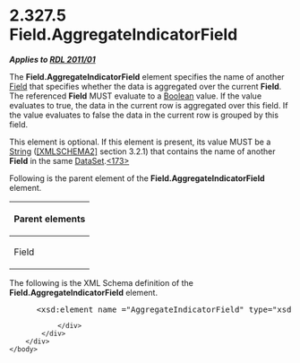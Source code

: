 <html dir="LTR" xmlns:mshelp="http://msdn.microsoft.com/mshelp" xmlns:ddue="http://ddue.schemas.microsoft.com/authoring/2003/5" xmlns:xlink="http://www.w3.org/1999/xlink" xmlns:tool="http://www.microsoft.com/tooltip">
    <head>
        <meta http-equiv="Content-Type" content="text/html; CHARSET=utf-8"></meta>
        <meta name="save" content="history"></meta>
        <title>2.327.5 Field.AggregateIndicatorField</title>
        <xml>
            <mshelp:toctitle title="2.327.5 Field.AggregateIndicatorField"></mshelp:toctitle>
            <mshelp:rltitle title="[MS-RDL]: Field.AggregateIndicatorField"></mshelp:rltitle>
            <mshelp:keyword index="A" term="fc6589e2-7fdd-4587-a3b9-ccabeaffee7c"></mshelp:keyword>
            <mshelp:attr name="DCSext.ContentType" value="open specification"></mshelp:attr>
            <mshelp:attr name="AssetID" value="fc6589e2-7fdd-4587-a3b9-ccabeaffee7c"></mshelp:attr>
            <mshelp:attr name="TopicType" value="kbRef"></mshelp:attr>
            <mshelp:attr name="DCSext.Title" value="[MS-RDL]: Field.AggregateIndicatorField" />
        </xml>
    </head>
    <body>
        <div id="header">
            <h1 class="heading">2.327.5 Field.AggregateIndicatorField</h1>
        </div>
        <div id="mainSection">
            <div id="mainBody">
                <div id="allHistory" class="saveHistory"></div>
                <div id="sectionSection0" class="section" name="collapseableSection">
                    

<p><b><i>Applies to </i></b><a href="bf2bab1a-b608-4bcc-b718-1cc1baa9579c.htm"><b><i>RDL 2011/01</i></b></a></p>

<p>The <b>Field.AggregateIndicatorField</b> element specifies
the name of another <a href="940b8522-5d1f-4a2a-ab79-087ef6a69881.htm">Field</a>
that specifies whether the data is aggregated over the current <b>Field</b>.
The referenced <b>Field</b> MUST evaluate to a <a href="4802fa14-3619-43fa-9898-3acab160a24c.htm">Boolean</a> value. If the value
evaluates to true, the data in the current row is aggregated over this field.
If the value evaluates to false the data in the current row is grouped by this
field.</p>

<p>This element is optional. If this element is present, its
value MUST be a <a href="1ed81ef3-a683-45e3-aaad-bd2bbe71bc3d.htm">String</a>
(<a href="https://go.microsoft.com/fwlink/?LinkId=90610">[XMLSCHEMA2]</a>
section 3.2.1) that contains the name of another <b>Field</b> in the same <a href="a14782b0-2e2f-4305-83a3-3de3fd750b6a.htm">DataSet</a>.<a id="Appendix_A_Target_173"></a><a href="1fe5fd87-2de5-4b2c-b762-5a4fd1373621.htm#Appendix_A_173" aria-label="Product behavior note 173">&lt;173&gt;</a></p>

<p>Following is the parent element of the <b>Field.AggregateIndicatorField</b>
element.</p>

<table>
 <thead>
  <tr>
   <th>
   <p>Parent elements</p>
   </th>
  </tr>
 </thead>
 <tr>
  <td>
  <p>Field</p>
  </td>
 </tr>
</table>

<p>The following is the XML Schema definition of the <b>Field.AggregateIndicatorField</b>
element.</p>

<dl>
<dd>
<div><pre> &lt;xsd:element name =&quot;AggregateIndicatorField&quot; type=&quot;xsd:string&quot; minOccurs=&quot;0&quot; /&gt;
</pre></div>
</dd></dl>


                </div>
            </div>
        </div>
    </body>
</html>